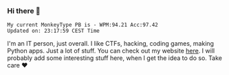 ### Hi there 👋
<!-- PB START -->
```
My current MonkeyType PB is - WPM:94.21 Acc:97.42
Updated on: 23:17:59 CEST Time
```
<!-- PB END -->
I'm an IT person, just overall. I like CTFs, hacking, coding games, making Python apps. Just a lot of stuff.
You can check out my website [here](https://skill3472.github.io/).
I will probably add some interesting stuff here, when I get the idea to do so. Take care ❤️
